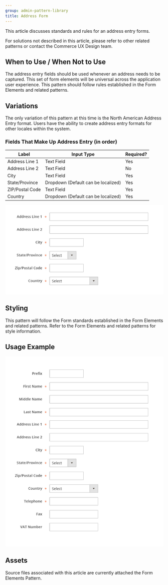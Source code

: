 ```yaml
---
group: admin-pattern-library
title: Address Form
---
```

This article discusses standards and rules for an address entry forms.

For solutions not described in this article, please refer to other related patterns or contact the Commerce UX Design team.

## When to Use / When Not to Use

The address entry fields should be used whenever an address needs to be captured. This set of form elements will be universal across the application user experience. This pattern should follow rules established in the Form Elements and related patterns.

## Variations

The only variation of this pattern at this time is the North American Address Entry format. Users have the ability to create address entry formats for other locales within the system.

### Fields That Make Up Address Entry (in order)

<table>
  <thead>
    <th>Label</th>
    <th>Input Type</th>
    <th>Required?</th>
  </thead>
  <tbody>
    <tr>
      <td>Address Line 1</td>
      <td>Text Field</td>
      <td>Yes</td>
    </tr>
    <tr>
      <td>Address Line 2</td>
      <td>Text Field</td>
      <td>No</td>
    </tr>
    <tr>
      <td>City</td>
      <td>Text Field</td>
      <td>Yes</td>
    </tr>
    <tr>
      <td>State/Province</td>
      <td>Dropdown (Default can be localized)</td>
      <td>Yes</td>
    </tr>
    <tr>
      <td>ZIP/Postal Code</td>
      <td>Text Field</td>
      <td>Yes</td>
    </tr>
    <tr>
      <td>Country</td>
      <td>Dropdown (Default can be localized)</td>
      <td>Yes</td>
    </tr>
  </tbody>
</table>

![](../../_images/pattern-library/AddressForm_example01.jpg)

## Styling

This pattern will follow the Form standards established in the Form Elements and related patterns. Refer to the Form Elements and related patterns for style information.

## Usage Example

![](../../_images/pattern-library/AddressForm_example02.jpg)

## Assets

Source files associated with this article are currently attached the Form Elements Pattern.
